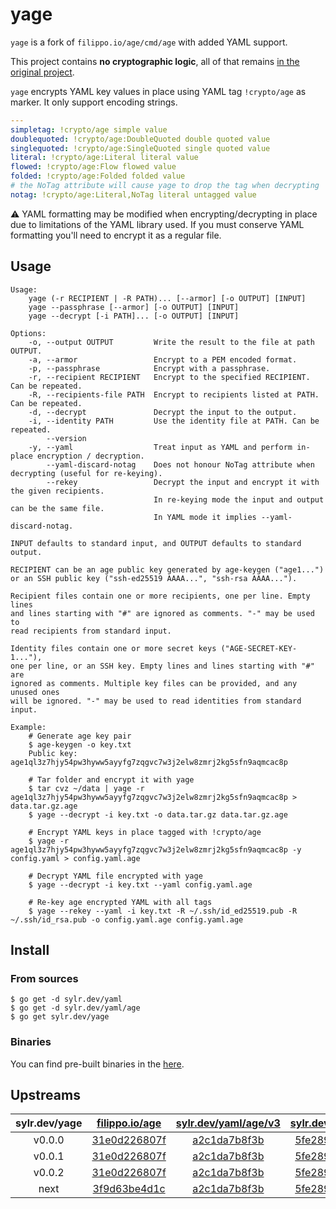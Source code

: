 yage
====

`yage` is a fork of `filippo.io/age/cmd/age` with added YAML support.

This project contains **no cryptographic logic**, all of that remains
[in the original project](https://github.com/FiloSottile/age).

`yage` encrypts YAML key values in place using YAML tag `!crypto/age` as marker.
It only support encoding strings.

```yaml
---
simpletag: !crypto/age simple value
doublequoted: !crypto/age:DoubleQuoted double quoted value
singlequoted: !crypto/age:SingleQuoted single quoted value
literal: !crypto/age:Literal literal value
flowed: !crypto/age:Flow flowed value
folded: !crypto/age:Folded folded value
# the NoTag attribute will cause yage to drop the tag when decrypting
notag: !crypto/age:Literal,NoTag literal untagged value
```

⚠️ YAML formatting may be modified when encrypting/decrypting in place due to limitations
of the YAML library used. If you must conserve YAML formatting you'll need to
encrypt it as a regular file.

Usage
-----

```
Usage:
    yage (-r RECIPIENT | -R PATH)... [--armor] [-o OUTPUT] [INPUT]
    yage --passphrase [--armor] [-o OUTPUT] [INPUT]
    yage --decrypt [-i PATH]... [-o OUTPUT] [INPUT]

Options:
    -o, --output OUTPUT         Write the result to the file at path OUTPUT.
    -a, --armor                 Encrypt to a PEM encoded format.
    -p, --passphrase            Encrypt with a passphrase.
    -r, --recipient RECIPIENT   Encrypt to the specified RECIPIENT. Can be repeated.
    -R, --recipients-file PATH  Encrypt to recipients listed at PATH. Can be repeated.
    -d, --decrypt               Decrypt the input to the output.
    -i, --identity PATH         Use the identity file at PATH. Can be repeated.
        --version
    -y, --yaml                  Treat input as YAML and perform in-place encryption / decryption.
        --yaml-discard-notag    Does not honour NoTag attribute when decrypting (useful for re-keying).
        --rekey                 Decrypt the input and encrypt it with the given recipients.
                                In re-keying mode the input and output can be the same file.
                                In YAML mode it implies --yaml-discard-notag.

INPUT defaults to standard input, and OUTPUT defaults to standard output.

RECIPIENT can be an age public key generated by age-keygen ("age1...")
or an SSH public key ("ssh-ed25519 AAAA...", "ssh-rsa AAAA...").

Recipient files contain one or more recipients, one per line. Empty lines
and lines starting with "#" are ignored as comments. "-" may be used to
read recipients from standard input.

Identity files contain one or more secret keys ("AGE-SECRET-KEY-1..."),
one per line, or an SSH key. Empty lines and lines starting with "#" are
ignored as comments. Multiple key files can be provided, and any unused ones
will be ignored. "-" may be used to read identities from standard input.

Example:
    # Generate age key pair
    $ age-keygen -o key.txt
    Public key: age1ql3z7hjy54pw3hyww5ayyfg7zqgvc7w3j2elw8zmrj2kg5sfn9aqmcac8p

    # Tar folder and encrypt it with yage
    $ tar cvz ~/data | yage -r age1ql3z7hjy54pw3hyww5ayyfg7zqgvc7w3j2elw8zmrj2kg5sfn9aqmcac8p > data.tar.gz.age
    $ yage --decrypt -i key.txt -o data.tar.gz data.tar.gz.age

    # Encrypt YAML keys in place tagged with !crypto/age
    $ yage -r age1ql3z7hjy54pw3hyww5ayyfg7zqgvc7w3j2elw8zmrj2kg5sfn9aqmcac8p -y config.yaml > config.yaml.age

    # Decrypt YAML file encrypted with yage
    $ yage --decrypt -i key.txt --yaml config.yaml.age

    # Re-key age encrypted YAML with all tags
    $ yage --rekey --yaml -i key.txt -R ~/.ssh/id_ed25519.pub -R ~/.ssh/id_rsa.pub -o config.yaml.age config.yaml.age
```

Install
-------

### From sources

```shell
$ go get -d sylr.dev/yaml
$ go get -d sylr.dev/yaml/age
$ go get sylr.dev/yage
```

### Binaries

You can find pre-built binaries in the [here](https://github.com/sylr/yage/releases).

Upstreams
---------

| sylr.dev/yage | [filippo.io/age](https://github.com/FiloSottile/age)                 | [sylr.dev/yaml/age/v3](https://github.com/sylr/go-yaml-age)           | [sylr.dev/yaml/v3](https://github.com/sylr/go-yaml)               |
|:-------------:|:--------------------------------------------------------------------:|:---------------------------------------------------------------------:|:-----------------------------------------------------------------:|
| v0.0.0        | [31e0d226807f](https://github.com/FiloSottile/age/tree/31e0d226807f) | [a2c1da7b8f3b](https://github.com/sylr/go-yaml-age/tree/a2c1da7b8f3b) | [5fe289210a56](https://github.com/sylr/go-yaml/tree/5fe289210a56) |
| v0.0.1        | [31e0d226807f](https://github.com/FiloSottile/age/tree/31e0d226807f) | [a2c1da7b8f3b](https://github.com/sylr/go-yaml-age/tree/a2c1da7b8f3b) | [5fe289210a56](https://github.com/sylr/go-yaml/tree/5fe289210a56) |
| v0.0.2        | [31e0d226807f](https://github.com/FiloSottile/age/tree/31e0d226807f) | [a2c1da7b8f3b](https://github.com/sylr/go-yaml-age/tree/a2c1da7b8f3b) | [5fe289210a56](https://github.com/sylr/go-yaml/tree/5fe289210a56) |
| next          | [3f9d63be4d1c](https://github.com/FiloSottile/age/tree/3f9d63be4d1c) | [a2c1da7b8f3b](https://github.com/sylr/go-yaml-age/tree/a2c1da7b8f3b) | [5fe289210a56](https://github.com/sylr/go-yaml/tree/5fe289210a56) |
